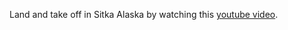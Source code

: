 Land and take off in Sitka Alaska by watching this [youtube video](https://www.youtube.com/watch?v=IF_DvKMWEm0).